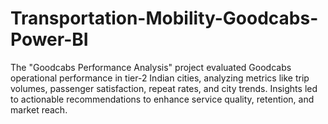 # Transportation-Mobility-Goodcabs-Power-BI
The "Goodcabs Performance Analysis" project evaluated Goodcabs operational performance in tier-2 Indian cities, analyzing metrics like trip volumes, passenger satisfaction, repeat rates, and city trends. Insights led to actionable recommendations to enhance service quality, retention, and market reach.
